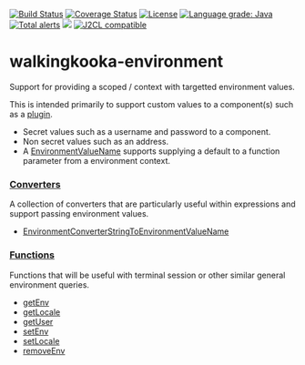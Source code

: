 [![Build Status](https://github.com/mP1/walkingkooka-environment/actions/workflows/build.yaml/badge.svg)](https://github.com/mP1/walkingkooka-environment/actions/workflows/build.yaml/badge.svg)
[![Coverage Status](https://coveralls.io/repos/github/mP1/walkingkooka-environment/badge.svg?branch=master)](https://coveralls.io/repos/github/mP1/walkingkooka-environment?branch=master)
[![License](https://img.shields.io/badge/License-Apache%202.0-blue.svg)](https://opensource.org/licenses/Apache-2.0)
[![Language grade: Java](https://img.shields.io/lgtm/grade/java/g/mP1/walkingkooka-environment.svg?logo=lgtm&logoWidth=18)](https://lgtm.com/projects/g/mP1/walkingkooka-environment/context:java)
[![Total alerts](https://img.shields.io/lgtm/alerts/g/mP1/walkingkooka-environment.svg?logo=lgtm&logoWidth=18)](https://lgtm.com/projects/g/mP1/walkingkooka-environment/alerts/)
![](https://tokei.rs/b1/github/mP1/walkingkooka-environment)
[![J2CL compatible](https://img.shields.io/badge/J2CL-compatible-brightgreen.svg)](https://github.com/mP1/j2cl-central)

# walkingkooka-environment
Support for providing a scoped / context with targetted environment values.

This is intended primarily to support custom values to a component(s) such as a [plugin](https://github.com/mP1/walkingkooka-plugin).

- Secret values such as a username and password to a component.
- Non secret values such as an address.
- A [EnvironmentValueName](https://github.com/mP1/walkingkooka-environment/blob/master/src/main/java/walkingkooka/environment/EnvironmentValueName.java) 
 supports supplying a default to a function parameter from a environment context.

### [Converters](https://github.com/mP1/walkingkooka-convert/blob/master/src/main/java/walkingkooka/convert/Converter.java)

A collection of converters that are particularly useful within expressions and support passing environment values.

- [EnvironmentConverterStringToEnvironmentValueName](https://github.com/mP1/walkingkooka-environment/tree/master/src/main/java/walkingkooka/environment/convert/EnvironmentConverterStringToEnvironmentValueName.java)


### [Functions](https://github.com/mP1/walkingkooka-tree/blob/master/src/main/java/walkingkooka/tree/expression/function/ExpressionFunction.java)

Functions that will be useful with terminal session or other similar general environment queries.

- [getEnv](https://github.com/mP1/walkingkooka-environment/tree/master/src/main/java/walkingkooka/environment/expression/function/EnvironmentExpressionFunctionGetEnv.java)
- [getLocale](https://github.com/mP1/walkingkooka-environment/tree/master/src/main/java/walkingkooka/environment/expression/function/EnvironmentExpressionFunctionGetLocale.java)
- [getUser](https://github.com/mP1/walkingkooka-environment/tree/master/src/main/java/walkingkooka/environment/expression/function/EnvironmentExpressionFunctionGetUser.java)
- [setEnv](https://github.com/mP1/walkingkooka-environment/tree/master/src/main/java/walkingkooka/environment/expression/function/EnvironmentExpressionFunctionSetEnv.java)
- [setLocale](https://github.com/mP1/walkingkooka-environment/tree/master/src/main/java/walkingkooka/environment/expression/function/EnvironmentExpressionFunctionSetLocale.java)
- [removeEnv](https://github.com/mP1/walkingkooka-environment/tree/master/src/main/java/walkingkooka/environment/expression/function/EnvironmentExpressionFunctionRemoveEnv.java)
